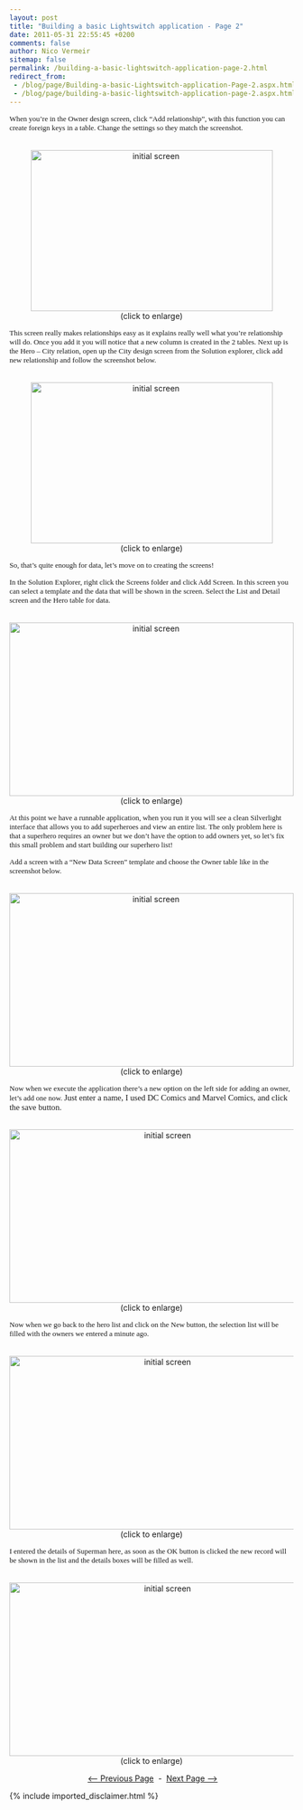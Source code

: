 ```yaml
---
layout: post
title: "Building a basic Lightswitch application - Page 2"
date: 2011-05-31 22:55:45 +0200
comments: false
author: Nico Vermeir
sitemap: false
permalink: /building-a-basic-lightswitch-application-page-2.html
redirect_from:
 - /blog/page/Building-a-basic-Lightswitch-application-Page-2.aspx.html
 - /blog/page/building-a-basic-lightswitch-application-page-2.aspx.html
---
```

<p><span style="font-family: Times New Roman; font-size: small;"> </span><span style="font-size: small;"><span style="font-family: Calibri;">When you&rsquo;re in the Owner design screen, click &ldquo;Add relationship&rdquo;, with this function you can create foreign keys in a table. Change the settings so they match the screenshot. </span></span></p>
<p style="text-align: center;"><span style="font-family: Times New Roman; font-size: small;"> </span><br /> <a href="http://i56.tinypic.com/314sc9c.jpg" target="_blank"><img src="http://i56.tinypic.com/314sc9c.jpg" alt="initial screen" width="429" height="285" /></a><br />(click to enlarge)</p>
<p style="text-align: left;"><span style="font-family: Times New Roman; font-size: small;"> </span></p>
<p class="MsoNormal" style="margin: 0cm 0cm 10pt;"><span style="font-size: small;"><span style="font-family: Calibri;">This screen really makes relationships easy as it explains really well what you&rsquo;re relationship will do. Once you add it you will notice that a new column is created in the 2 tables. Next up is the Hero &ndash; City relation, open up the City design screen from the Solution explorer, click add new relationship and follow the screenshot below.</span></span></p>
<p style="text-align: center;"><span style="font-family: Times New Roman; font-size: small;"> </span><br /><a href="http://i53.tinypic.com/2mqvt05.jpg" target="_blank"><img src="http://i53.tinypic.com/2mqvt05.jpg" alt="initial screen" width="429" height="285" /></a><br />(click to enlarge)</p>
<p style="text-align: left;"><span style="font-family: Times New Roman; font-size: small;"> </span></p>
<p class="MsoNormal" style="margin: 0cm 0cm 10pt;"><span style="font-size: small;"><span style="font-family: Calibri;">So, that&rsquo;s quite enough for data, let&rsquo;s move on to creating the screens!</span></span></p>
<p style="text-align: left;"><span style="font-family: Times New Roman; font-size: small;"> </span></p>
<p class="MsoNormal" style="margin: 0cm 0cm 10pt;"><span style="font-size: small;"><span style="font-family: Calibri;">In the Solution Explorer, right click the Screens folder and click Add Screen. In this screen you can select a template and the data that will be shown in the screen. Select the List and Detail screen and the Hero table for data.</span></span></p>
<p style="text-align: center;"><span style="font-family: Times New Roman; font-size: small;"> </span><br /><a href="http://i55.tinypic.com/hukdcm.jpg" target="_blank"><img src="http://i55.tinypic.com/hukdcm.jpg" alt="initial screen" width="504" height="307" /></a><br />(click to enlarge)</p>
<p style="text-align: left;"><span style="font-family: Times New Roman; font-size: small;"> </span></p>
<p class="MsoNormal" style="margin: 0cm 0cm 10pt;"><span style="font-size: small;"><span style="font-family: Calibri;">At this point we have a runnable application, when you run it you will see a clean Silverlight interface that allows you to add superheroes and view an entire list. The only problem here is that a superhero requires an owner but we don&rsquo;t have the option to add owners yet, so let&rsquo;s fix this small problem and start building our superhero list!</span></span></p>
<p style="text-align: left;"><span style="font-family: Times New Roman; font-size: small;"> </span></p>
<p class="MsoNormal" style="margin: 0cm 0cm 10pt;"><span style="font-size: small;"><span style="font-family: Calibri;">Add a screen with a &ldquo;New Data Screen&rdquo; template and choose the Owner table like in the screenshot below.</span></span></p>
<p style="text-align: center;"><span style="font-family: Times New Roman; font-size: small;"> </span><br /><a href="http://i54.tinypic.com/2dl3ne1.jpg" target="_blank"><img src="http://i54.tinypic.com/2dl3ne1.jpg" alt="initial screen" width="504" height="307" /></a><br />(click to enlarge)</p>
<p style="text-align: left;"><span style="font-family: Times New Roman; font-size: small;"> </span></p>
<p class="MsoNormal" style="margin: 0cm 0cm 10pt;"><span style="mso-no-proof: yes;"><span style="font-size: small;"><span style="font-family: Calibri;">Now when we execute the application there&rsquo;s a new option on the left side for adding an owner, let&rsquo;s add one now. <span style="line-height: 115%; font-family: &quot;Calibri&quot;,&quot;sans-serif&quot;; font-size: 11pt; mso-ascii-theme-font: minor-latin; mso-fareast-font-family: Calibri; mso-fareast-theme-font: minor-latin; mso-hansi-theme-font: minor-latin; mso-bidi-font-family: &quot;Times New Roman&quot;; mso-bidi-theme-font: minor-bidi; mso-no-proof: yes; mso-ansi-language: EN-US; mso-fareast-language: EN-US; mso-bidi-language: AR-SA;">Just enter a name, I used DC Comics and Marvel Comics, and click the save button. </span></span></span></span></p>
<p style="text-align: center;"><span style="font-family: Times New Roman; font-size: small;"> </span><br /><a href="http://i55.tinypic.com/2ibkuc2.jpg" target="_blank"><img src="http://i55.tinypic.com/2ibkuc2.jpg" alt="initial screen" width="545" height="307" /></a><br />(click to enlarge)</p>
<p style="text-align: left;"><span style="font-family: Times New Roman; font-size: small;"> </span></p>
<p class="MsoNormal" style="margin: 0cm 0cm 10pt;"><span style="mso-no-proof: yes;"><span style="font-size: small;"><span style="font-family: Calibri;">Now when we go back to the hero list and click on the New button, the selection list will be filled with the owners we entered a minute ago.</span></span></span></p>
<p style="text-align: center;"><span style="font-family: Times New Roman; font-size: small;"> </span><br /><a href="http://i53.tinypic.com/2zqajad.jpg" target="_blank"><img src="http://i53.tinypic.com/2zqajad.jpg" alt="initial screen" width="545" height="307" /></a><br />(click to enlarge)</p>
<p style="text-align: left;"><span style="font-family: Times New Roman; font-size: small;"> </span></p>
<p class="MsoNormal" style="margin: 0cm 0cm 10pt;"><span style="font-size: small;"><span style="font-family: Calibri;">I entered the details of Superman here, as soon as the OK button is clicked the new record will be shown in the list and the details boxes will be filled as well.</span></span></p>
<p style="text-align: center;"><span style="font-family: Times New Roman; font-size: small;"> </span><br /><a href="http://i54.tinypic.com/2uyskzk.jpg" target="_blank"><img src="http://i54.tinypic.com/2uyskzk.jpg" alt="initial screen" width="545" height="307" /></a><br />(click to enlarge)</p>
<p style="text-align: center;">&nbsp;<a href="http://www.spikie.be/blog/page/Building-a-basic-Lightswitch-application.aspx">&lt;-- Previous Page</a>&nbsp; -&nbsp; <a href="http://www.spikie.be/blog/page/Building-a-basic-Lightswitch-application-Page-3.aspx">Next Page --&gt;</a></p>
{% include imported_disclaimer.html %}

